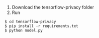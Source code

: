 1. Download the tensorflow-privacy folder
2. Run
```
$ cd tensorflow-privacy
$ pip install -r requirements.txt
$ python model.py
```

